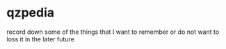 # qzpedia
record down some of the things that I want to remember or do not want to loss it in the later future
